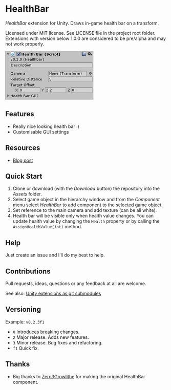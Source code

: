 ﻿# HealthBar

*HealthBar* extension for Unity. Draws in-game health bar on a transform.

Licensed under MIT license. See LICENSE file in the project root folder.   
Extensions with version below 1.0.0 are considered to be pre/alpha and may not work properly.

![HealthBar](/Resources/cover_screenshot.png?raw=true)

## Features

* Really nice looking health bar :)
* Customisable GUI settings

## Resources

* [Blog post](https://bartlomiejwolk.wordpress.com/2015/05/27/health-bar/)

## Quick Start

1. Clone or download (with the *Download* button) the repository into the *Assets* folder.
2. Select game object in the hierarchy window and from the *Component* menu
   select *HealthBar* to add component to the selected game object.
3. Set reference to the main camera and add texture (can be all white).
4. Health bar will be visible only when health value changes. You can update health value by
   changing the `Health` property or by calling the `AssignHealthValue(int)` method.

## Help

Just create an issue and I'll do my best to help.

## Contributions

Pull requests, ideas, questions or any feedback at all are welcome.

See also: [Unity extensions as git submodules](http://wp.me/p56Vqs-6o)

## Versioning

Example: `v0.2.3f1`

- `0` Introduces breaking changes.
- `2` Major release. Adds new features.
- `3` Minor release. Bug fixes and refactoring.
- `f1` Quick fix.

## Thanks

* Big thanks to [Zero3Growlithe](https://zero3growlithe.wordpress.com/portfolio/) for making the original HealthBar component.
